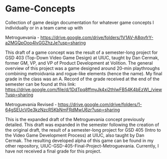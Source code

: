 # Game-Concepts
Collection of game design documentation for whatever game concepts I individually or in a team came up with

Metroguevania - https://drive.google.com/drive/folders/1V1AV-A8qvfrY-a2MGQpOoo4lvGGZhzJe?usp=sharing

This draft of a game concept was the result of a semester-long project for GSD 403 (Top-Down Video Game Design) at UIUC, taught by Dan Cermak, former GM, VP, and VP of Product Development at Volition. The general overview of this project was a game designed around 20-min playthroughs combining metroidvania and rogue-like elements (hence the name). My final grade in the class was an A. Record of the grade received at the end of the semester can be found at this link: https://drive.google.com/file/d/1DdTpq8ffmyJk4xi2thIwFB54K4bEzWl_/view?usp=sharing

Metroguevania Revised - https://drive.google.com/drive/folders/1-64gSEUcV0e3kzNzcR5KbNmFRdMwU6zr?usp=sharing

This is the expanded draft of the Metroguevania concept previously detailed. This draft was expanded in the semester following the creation of the original draft, the result of a semester-long project for GSD 405 (Intro to the Video Game Development Process) at UIUC, also taught by Dan Cermak. The resulting developed alpha of this game can be found in my other repository, UIUC-GSD-405-Final-Project-Metroguevania. Currently, I have not received a final grade for this project.
